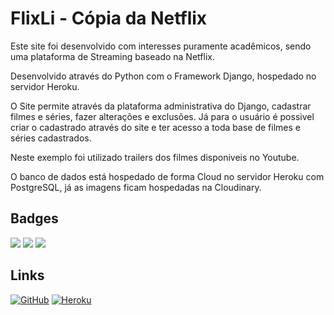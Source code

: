 # FlixLi - Cópia da Netflix

Este site foi desenvolvido com interesses puramente acadêmicos, sendo uma plataforma de Streaming baseado na Netflix.

Desenvolvido através do Python com o Framework Django, hospedado no servidor Heroku.

O Site permite através da plataforma administrativa do Django, cadastrar filmes e séries, fazer alterações e exclusões. Já para o usuário é possivel criar o cadastrado através do site e ter acesso a toda base de filmes e séries cadastrados.

Neste exemplo foi utilizado trailers dos filmes disponiveis no Youtube.

O banco de dados está hospedado de forma Cloud no servidor Heroku com PostgreSQL, já as imagens ficam hospedadas na Cloudinary.

## Badges

<img src="https://img.shields.io/badge/Python-FFD43B?style=for-the-badge&logo=python&logoColor=blue" /> <img src="https://img.shields.io/badge/Django-092E20?style=for-the-badge&logo=django&logoColor=green" /> <img src="https://img.shields.io/badge/PostgreSQL-316192?style=for-the-badge&logo=postgresql&logoColor=white" />

## Links

<a href="https://github.com/elijuniordev/FlixLi">![GitHub](https://img.shields.io/badge/github-%23121011.svg?style=for-the-badge&logo=github&logoColor=white)</a> <a href="https://flixli.herokuapp.com/">![Heroku](https://img.shields.io/badge/heroku-%23430098.svg?style=for-the-badge&logo=heroku&logoColor=white)</a>
